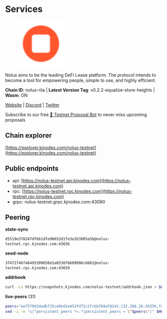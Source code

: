 # Services

<figure><img src="https://raw.githubusercontent.com/kj89/cosmos-images/main/logos/nolus.png" width="150" alt=""><figcaption></figcaption></figure>

Nolus aims to be the leading DeFi Lease platform. The protocol  intends to become a tool for empowering people, simple to use, and highly efficient.

**Chain ID**: nolus-rila | **Latest Version Tag**: v0.2.2-equalize-store-heights | **Wasm**: ON

[Website](https://www.nolus.io) | [Discord](https://discord.gg/nolus-protocol) | [Twitter](https://twitter.com/NolusProtocol)



Subscribe to our free [🤖 Testnet Proposal Bot](https://t.me/kjnodes_testnet_proposal_bot) to never miss upcoming proposals


## Chain explorer
[https://explorer.kjnodes.com/nolus-testnet](https://explorer.kjnodes.com/nolus-testnet)

## Public endpoints

* api: [https://nolus-testnet.api.kjnodes.com](https://nolus-testnet.api.kjnodes.com)
* rpc: [https://nolus-testnet.rpc.kjnodes.com](https://nolus-testnet.rpc.kjnodes.com)
* grpc: nolus-testnet.grpc.kjnodes.com:43090

## Peering

**state-sync**

```text
d5519e378247dfb61dfe90652d1fe3e2b3005a5b@nolus-testnet.rpc.kjnodes.com:43656
```

**seed-node**

```text
3f472746f46493309650e5a033076689996c8881@nolus-testnet.rpc.kjnodes.com:43659
```

**addrbook**
```bash
curl -Ls https://snapshots.kjnodes.com/nolus-testnet/addrbook.json > $HOME/.nolus/config/addrbook.json
```

**live-peers** (31)
```bash
peers="ee7579d3dadb725ce0ed1e453fd72c2fcbb7b9af@142.132.208.26:26356,fcb82df30d2056c3af024fb389e173d683fe8229@65.108.105.48:19756,6c7df995fc208bf1e46b247eea141923868d9452@185.144.99.9:26656,646d17dc6126bfe79eaeb2b95964323f198c9d3c@65.109.53.60:28656,03ec7af23216082eeccc690b7bdcbe497bf2dcf8@136.243.88.91:9000,55efbf3711e104ada09b4dadba5890ea2a96d4b7@65.109.116.204:20756,5c2a752c9b1952dbed075c56c600c3a79b58c395@195.3.220.135:27016,d71f6a702561b08023810464a96668045dbabd9e@95.214.55.25:26656,1d560eb80e578546285871dc31a8e58828635c0e@65.109.65.163:20756,ce6a67a084a25c189ed92522f1a0f6c44ec7cc3a@116.202.227.117:43656,46e87e63ebfb628613a7c33ff69946ebd45fa510@176.99.142.180:36656,b8ab798f77c0276d245c4f095d502d7107f484b9@138.201.204.5:26656,b19bd98f29fefc0c78e6b16b02e652a2148d3bfe@91.223.3.144:26556,8b0b427b4567a7a66f05fab1146ee97b52ad7958@93.189.30.119:26656,2c0ff6e5f30189559ad336a1eb17ae48fcacc8ee@95.216.14.58:61456,785789b6574c45b8cfefff08344fdfeda345c7e1@135.125.5.34:55666,65cc76edf50ee3cf7a93539f39067d1ed6be1e6d@65.108.224.156:26656,c2e461ef97ce664bc1e91ea95ecaa8766f58ce88@65.109.116.110:26656,87d531651249b48ecd245c14426885e86b23fd5b@195.14.6.2:26656,15cd61c8528611d1192ee06578cd6f5054645a0e@46.101.115.206:55666,7042490bf1526d8c61c43ffe4d700388b73b905f@65.108.192.123:35656,38d59fd3a6ff0047f368bbf5437ade8a76777d63@173.249.45.161:26656,e6e48680fa62c03bed242c52eb21d3cbe44a6752@46.8.210.144:26856,79eea22837193c2b8e4d9ad1c633486f30faaa1c@144.76.27.79:56656,e6b3d520d342782129689d5f9aee6c8f12933a61@51.89.7.235:26649,d5519e378247dfb61dfe90652d1fe3e2b3005a5b@65.109.68.190:43656,f50302cde48497a2af29168c23c530299116fd84@89.252.21.37:36656,17cc34fc4a5c91e67bc7e11b9c15cad10dd11336@138.201.221.94:26656,d95efc810d8519321816047670b3032db07ac6ee@91.229.245.219:26656,4cf9c28f20faac9baae74870cb52bae590dbd81e@65.108.228.96:26656,38e75806248cd215e1e71d94e3db8c08bcf87702@95.214.55.138:27656"
sed -i -e "s|^persistent_peers *=.*|persistent_peers = \"$peers\"|" $HOME/.nolus/config/config.toml
```
